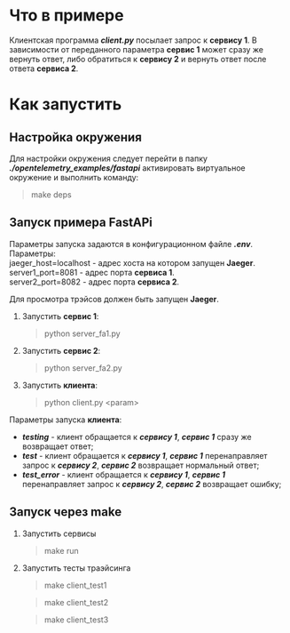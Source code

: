 # Что в примере

Клиентская программа ***client.py*** посылает запрос к **сервису 1**. В зависимости от переданного
параметра **сервис 1** может сразу же вернуть ответ, либо обратиться к **сервису 2** и вернуть ответ после ответа
**сервиса 2**. 

# Как запустить
## Настройка окружения

Для настройки окружения следует перейти в папку ***./opentelemetry_examples/fastapi*** активировать виртуальное окружение и выполнить команду:
> make deps


## Запуск примера FastAPi

Параметры запуска задаются в конфигурационном файле ***.env***.  
Параметры:  
jaeger_host=localhost  - адрес хоста на котором запущен **Jaeger**.  
server1_port=8081    - адрес порта **сервиса 1**.  
server2_port=8082    - адрес порта **сервиса 2**.  

Для просмотра трэйсов должен быть запущен **Jaeger**.  

 1. Запустить **сервис 1**:  
     > python server_fa1.py  
 2.  Запустить **сервис 2**:   
     > python server_fa2.py  
 3.  Запустить **клиента**:   
     > python client.py \<param\>

Параметры запуска **клиента**:  
  - ***testing*** - клиент обращается к ***сервису 1***, ***сервис 1*** 
сразу же возвращает ответ;  
  -  ***test*** - клиент обращается к ***сервису 1***, ***сервис 1*** 
перенаправляет запрос к ***сервису 2***, ***сервис 2*** возвращает нормальный ответ;  
  -  ***test_error*** - клиент обращается к ***сервису 1***, ***сервис 1*** 
перенаправляет запрос к ***сервису 2***, ***сервис 2*** возвращает ошибку; 

## Запуск через make 
1. Запустить сервисы
   > make run  
2. Запустить тесты траэйсинга 
   > make client_test1   
                                 
   > make client_test2

   > make client_test3  
  

